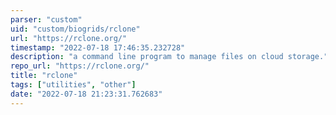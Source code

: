 ```yaml
---
parser: "custom"
uid: "custom/biogrids/rclone"
url: "https://rclone.org/"
timestamp: "2022-07-18 17:46:35.232728"
description: "a command line program to manage files on cloud storage."
repo_url: "https://rclone.org/"
title: "rclone"
tags: ["utilities", "other"]
date: "2022-07-18 21:23:31.762683"
---
```

